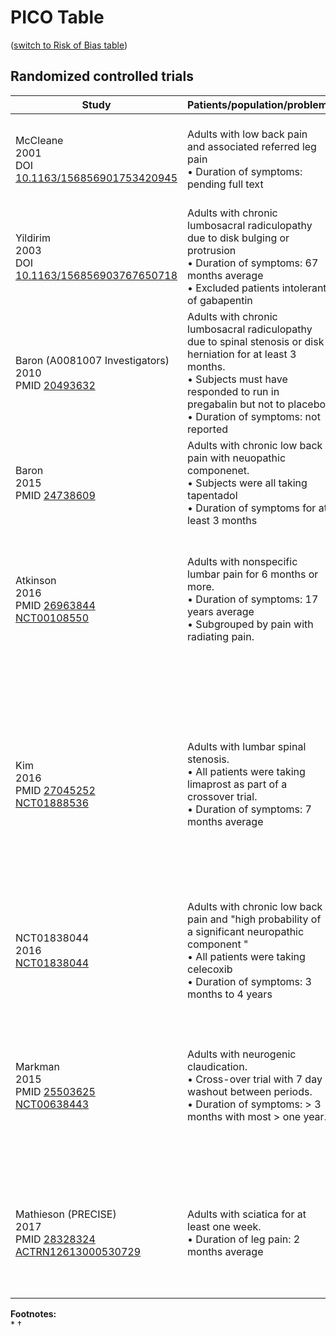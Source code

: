 # PICO Table
([switch to Risk of Bias table](risk-of-bias.md))

## Randomized controlled trials
Study                                                           |Patients/population/problem|Intervention|Comparison|Outcome|
----------------------------------------------------------------|---------------------------|------------|----------|-------|
| McCleane <br>2001<br>DOI [10.1163/156856901753420945](http://dx.doi.org/10.1163/156856901753420945) |Adults with low back pain and associated referred leg pain<br> • Duration of symptoms: pending full text| Gabapentin up to 1200 mg dailypentin |Placebo|At eight weeks:<br>• 0 to 10 Numeric rating scale (NRS)<br>• Others|
| Yildirim <br>2003<br>DOI [10.1163/156856903767650718](http://dx.doi.org/10.1163/156856903767650718) |Adults with chronic lumbosacral radiculopathy due to disk bulging or protrusion<br> • Duration of symptoms: 67 months average<br>•  Excluded patients intolerant of gabapentin| Gabapentin up to 1200 mg three times daily |Placebo|At eight weeks:<br>• 0 to 3 Numeric rating scale (NRS)
| Baron (A0081007 Investigators)<br>2010<br>PMID [20493632](http://pubmed.gov/20493632) |Adults with chronic lumbosacral radiculopathy due to spinal stenosis or disk herniation for at least 3 months.<br>•  Subjects must have responded to run in pregabalin but not to placebo<br> • Duration of symptoms: not reported | Pregabalin up to 600 mg daily|Placebo|At six weeks:<br>• 0 to 10 Numeric rating scale (NRS)<br>• Time to loss of response (LOR)<br>• Others|
| Baron<br>2015<br>PMID [24738609](http://pubmed.gov/24738609) |Adults with chronic low back pain with neuopathic componenet.<br>•  Subjects were all taking tapentadol<br> • Duration of symptoms for at least 3 months | Pregabalin up to 300 mg daily|Placebo|At eight weeks:<br>• 0 to 10 Numeric rating scale (NRS)<br>• Others|
| Atkinson<br>2016<br>PMID [26963844](http://pubmed.gov/26963844)<br>[NCT00108550](http://clinicaltrials.gov/show/NCT00108550)|Adults with nonspecific lumbar pain for 6 months or more.<br>• Duration of symptoms: 17 years average<br>• Subgrouped by pain with radiating pain. | Gabapentin up to 1200 mg three times a day| Placebo|At 12 weeks:<br>•  Descriptor Differential Scale (DDS)<br>• 0 to 10 Numeric rating scale (NRS)<br>• Oswestry Disability Index (ODI)|
| Kim<br>2016<br>PMID [27045252](http://pubmed.gov/27045252)<br>[NCT01888536](http://clinicaltrials.gov/show/NCT01888536)|Adults with lumbar spinal stenosis.<br>• All patients were taking limaprost as part of a crossover trial.<br> • Duration of symptoms: 7 months average  | Pregabalin 75 mg three times a day| Placebo|At 8 weeks:<br>•  Descriptor Differential Scale (DDS)<br>• 0 to 10 Numeric rating scale (NRS)<br>• Oswestry Disability Index (ODI)<br>• Leg pain measured by visual analogue scale (VAS)<br>• Other outcomes|
| NCT01838044 <br>2016<br>[NCT01838044](https://clinicaltrials.gov/show/NCT01838044) |Adults with chronic low back pain and "high probability of a significant neuropathic component "<br> • All patients were taking celecoxib<br> • Duration of symptoms: 3 months to 4 years| Pregabalin up to 300 mg daily |Placebo|At 5 and 10 weeks:<br>• 0 to 10 Numeric rating scale (NRS)<br>• Others|
| Markman<br>2015<br>PMID [25503625](http://pubmed.gov/25503625)<br>[NCT00638443](http://clinicaltrials.gov/show/NCT00638443)|Adults with neurogenic claudication.<br>• Cross-over trial with 7 day washout between periods.<br>• Duration of symptoms: > 3 months with most > one year.  | Pregabalin 150 mg twice day| Placebo|At 10 days:<br>•  Descriptor Differential Scale (DDS)<br>• 0 to 10 Numeric rating scale (NRS)<br>• Oswestry Disability Index (ODI)<br>• Other outcomes|
| Mathieson (PRECISE)<br>2017<br>PMID [28328324](http://pubmed.gov/28328324)<br>[ACTRN12613000530729](https://www.anzctr.org.au/Trial/Registration/TrialReview.aspx?id=364108) |Adults with sciatica for at least one week.<br> • Duration of leg pain: 2 months average| Pregabalin up to 300 mg twice daily | Placebo |At 8 weeks:<br> • 0 to 10 Numeric rating scale (NRS) for leg pain<br>• Roland Disability Questionnaire for Sciatica|

**Footnotes:**<br>
*
†

